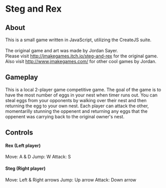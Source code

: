 # Steg and Rex

## About
This is a small game written in JavaScript, utilizing the CreateJS suite.
<br><br>
The original game and art was made by Jordan Sayer.
<br>
Please visit http://jmakegames.itch.io/steg-and-rex for the original game.
<br>
Also visit http://www.jmakegames.com/ for other cool games by Jordan.

## Gameplay
This is a local 2-player game competitive game.
The goal of the game is to have the most number of eggs in your nest when timer runs out.
You can steal eggs from your opponents by walking over their nest and then returning the egg to your own nest.
Each player can attack the other, momentarilly stunning the oppenent and returning any eggs that the oppenent was carrying back to the original owner's nest.

## Controls
#### Rex (Left player)
Move: A & D
Jump: W
Attack: S
#### Steg (Right player)
Move: Left & Right arrows
Jump: Up arrow
Attack: Down arrow
